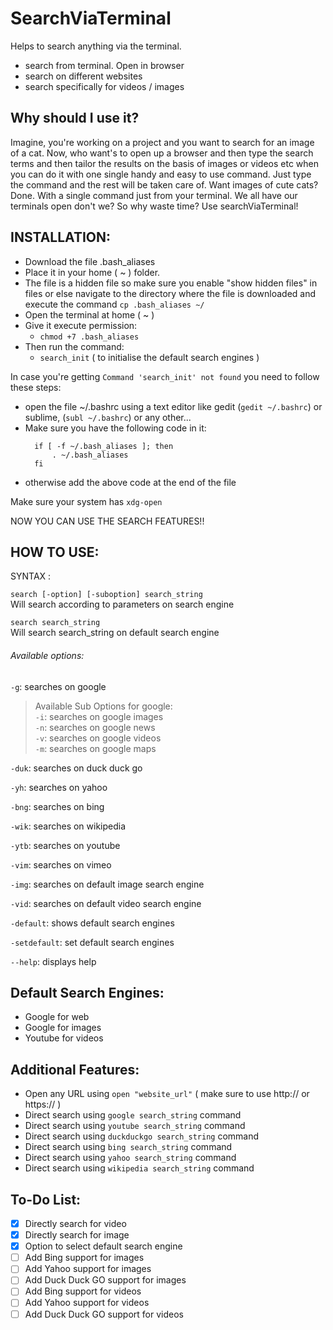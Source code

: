 # SearchViaTerminal
Helps to search anything via the terminal.
* search from terminal. Open in browser
* search on different websites
* search specifically for videos / images

## Why should I use it?
Imagine, you're working on a project and you want to search for an image of a cat. Now, who want's to open up a browser and then type the search terms and then tailor the results on the basis of images or videos etc when you can do it with one single handy and easy to use command. Just type the command and the rest will be taken care of. Want images of cute cats? Done. With a single command just from your terminal. We all have our terminals open don't we? So why waste time? Use searchViaTerminal!

## INSTALLATION:

* Download the file .bash_aliases
* Place it in your home ( ~ ) folder.
* The file is a hidden file so make sure you enable "show hidden files" in files or else navigate to the directory where the file is downloaded and execute the command `cp .bash_aliases ~/`
* Open the terminal at home ( ~ )
* Give it execute permission:
  * `chmod +7 .bash_aliases`
* Then run the command:
  * `search_init` ( to initialise the default search engines )


In case you're getting `Command 'search_init' not found` you need to follow these steps:
* open the file ~/.bashrc using a text editor like gedit (`gedit ~/.bashrc`) or sublime, (`subl ~/.bashrc`) or any other...
* Make sure you have the following code in it:
  ``` 
    if [ -f ~/.bash_aliases ]; then
        . ~/.bash_aliases
    fi
    ```
* otherwise add the above code at the end of the file

Make sure your system has `xdg-open`


NOW YOU CAN USE THE SEARCH FEATURES!!

## HOW TO USE:
  SYNTAX :
  
  `search [-option] [-suboption] search_string`\
          Will search according to parameters on search engine
          
  `search search_string`\
          Will search search_string on default search engine
          
###### Available options:

 `-g`: searches on google

> Available Sub Options for google:\
                  `-i`: 
                      searches on google images\
                  `-n`: 
                      searches on google news\
                  `-v`: 
                      searches on google videos\
                  `-m`: 
                      searches on google maps

 `-duk`: searches on duck duck go
   
 `-yh`:  searches on yahoo

 `-bng`: searches on bing

 `-wik`: searches on wikipedia

 `-ytb`: searches on youtube

 `-vim`: searches on vimeo

 `-img`: searches on default image search engine

 `-vid`: searches on default video search engine

 `-default`: shows default search engines

 `-setdefault`: set default search engines

 `--help`: displays help
 
 ## Default Search Engines:
 * Google for web
 * Google for images
 * Youtube for videos
 
 ## Additional Features:
 * Open any URL using `open "website_url"` ( make sure to use http://  or https:// )
 * Direct search using `google search_string` command
 * Direct search using `youtube search_string` command
 * Direct search using `duckduckgo search_string` command
 * Direct search using `bing search_string` command
 * Direct search using `yahoo search_string` command
 * Direct search using `wikipedia search_string` command

 
 ## To-Do List:
 - [x] Directly search for video
 - [x] Directly search for image
 - [x] Option to select default search engine
 - [ ] Add Bing support for images
 - [ ] Add Yahoo support for images
 - [ ] Add Duck Duck GO support for images
 - [ ] Add Bing support for videos
 - [ ] Add Yahoo support for videos
 - [ ] Add Duck Duck GO support for videos
